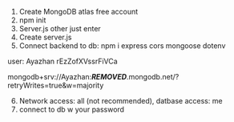 1. Create MongoDB atlas free account
2. npm init
3. Server.js other just enter
4. Create server.js
5. Connect backend to db: npm i express cors mongoose dotenv

user:
Ayazhan
rEzZofXVssrFiVCa

mongodb+srv://Ayazhan:***REMOVED***.mongodb.net/?retryWrites=true&w=majority

6. Network access: all (not recommended), datbase access: me
7. connect to db w your password
